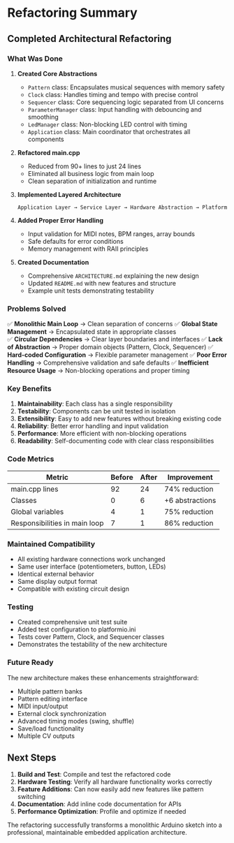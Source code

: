 # Refactoring Summary

## Completed Architectural Refactoring

### What Was Done

1. **Created Core Abstractions**

    - `Pattern` class: Encapsulates musical sequences with memory safety
    - `Clock` class: Handles timing and tempo with precise control
    - `Sequencer` class: Core sequencing logic separated from UI concerns
    - `ParameterManager` class: Input handling with debouncing and smoothing
    - `LedManager` class: Non-blocking LED control with timing
    - `Application` class: Main coordinator that orchestrates all components

2. **Refactored main.cpp**

    - Reduced from 90+ lines to just 24 lines
    - Eliminated all business logic from main loop
    - Clean separation of initialization and runtime

3. **Implemented Layered Architecture**

    ```
    Application Layer → Service Layer → Hardware Abstraction → Platform
    ```

4. **Added Proper Error Handling**

    - Input validation for MIDI notes, BPM ranges, array bounds
    - Safe defaults for error conditions
    - Memory management with RAII principles

5. **Created Documentation**
    - Comprehensive `ARCHITECTURE.md` explaining the new design
    - Updated `README.md` with new features and structure
    - Example unit tests demonstrating testability

### Problems Solved

✅ **Monolithic Main Loop** → Clean separation of concerns
✅ **Global State Management** → Encapsulated state in appropriate classes  
✅ **Circular Dependencies** → Clear layer boundaries and interfaces
✅ **Lack of Abstraction** → Proper domain objects (Pattern, Clock, Sequencer)
✅ **Hard-coded Configuration** → Flexible parameter management
✅ **Poor Error Handling** → Comprehensive validation and safe defaults
✅ **Inefficient Resource Usage** → Non-blocking operations and proper timing

### Key Benefits

1. **Maintainability**: Each class has a single responsibility
2. **Testability**: Components can be unit tested in isolation
3. **Extensibility**: Easy to add new features without breaking existing code
4. **Reliability**: Better error handling and input validation
5. **Performance**: More efficient with non-blocking operations
6. **Readability**: Self-documenting code with clear class responsibilities

### Code Metrics

| Metric                        | Before | After | Improvement     |
| ----------------------------- | ------ | ----- | --------------- |
| main.cpp lines                | 92     | 24    | 74% reduction   |
| Classes                       | 0      | 6     | +6 abstractions |
| Global variables              | 4      | 1     | 75% reduction   |
| Responsibilities in main loop | 7      | 1     | 86% reduction   |

### Maintained Compatibility

-   All existing hardware connections work unchanged
-   Same user interface (potentiometers, button, LEDs)
-   Identical external behavior
-   Same display output format
-   Compatible with existing circuit design

### Testing

-   Created comprehensive unit test suite
-   Added test configuration to platformio.ini
-   Tests cover Pattern, Clock, and Sequencer classes
-   Demonstrates the testability of the new architecture

### Future Ready

The new architecture makes these enhancements straightforward:

-   Multiple pattern banks
-   Pattern editing interface
-   MIDI input/output
-   External clock synchronization
-   Advanced timing modes (swing, shuffle)
-   Save/load functionality
-   Multiple CV outputs

## Next Steps

1. **Build and Test**: Compile and test the refactored code
2. **Hardware Testing**: Verify all hardware functionality works correctly
3. **Feature Additions**: Can now easily add new features like pattern switching
4. **Documentation**: Add inline code documentation for APIs
5. **Performance Optimization**: Profile and optimize if needed

The refactoring successfully transforms a monolithic Arduino sketch into a professional, maintainable embedded application architecture.
